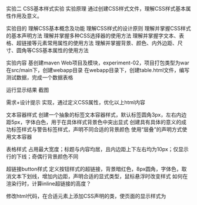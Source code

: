 实验二 CSS基本样式实验
实验原理
通过创建CSS样式文件，理解CSS样式基本属性作用及意义。

实验目的
理解CSS基本概念及功能
理解CSS样式的设计原则
理解并掌握CSS样式的基本声明方法
理解并掌握多种CSS选择器的使用方法
理解并掌握字文本、表格、超链接等元素常用属性的使用方法
理解并掌握背景、颜色、内外边距、尺寸、圆角等CSS基本属性的使用方法

实验内容
基创建maven Web项目及模块，experiment-02，项目打包类型为war
在src/main下，创建webapp目录
在webapp目录下，创建table.html文件，编写测试数据，完成一个数据表格

运行显示结果
截图

需求+设计提示
实现，通过定义CSS属性，优化以上html内容

文本容器样式
创建一个抽象的标签文本容器样式，默认标签圆角3px，左右内边距5px，字体白色，用于在具体样式背景色中突出显式
创建具有具体的意义的成功标签样式与警告标签样式，声明不同合适的背景颜色
使用“层叠”的声明方式使用文本容器

表格样式
占用最大宽度；标题与内容均居，且内边距上下左右均为10px；仅显示行的下线；奇偶行背景颜色不同

超链接button样式
定义按钮样式的超链接，背景暗红色，8px圆角，字体色，取消文本下划线，增加内边距，声明合适的显式类型，鼠标悬浮时改变样式
如何在渲染行时，计算inline超链接的高度？

修改html代码，在合适元素上添加CSS声明的类，使页面的显示样式为